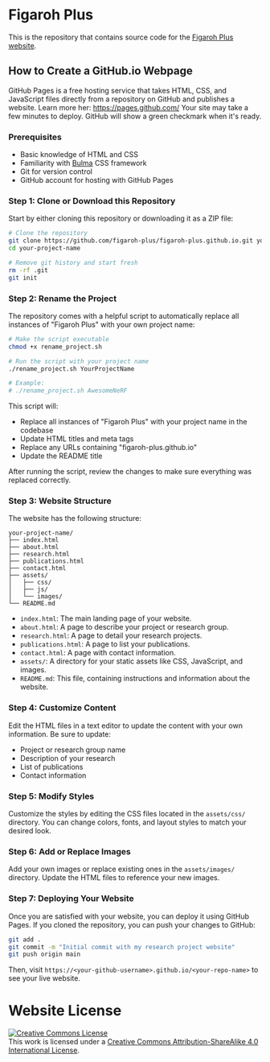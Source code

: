 # Figaroh Plus

This is the repository that contains source code for the [Figaroh Plus website](https://figaroh-plus.github.io).

## How to Create a GitHub.io Webpage

GitHub Pages is a free hosting service that takes HTML, CSS, and JavaScript files directly from a repository on GitHub and publishes a website. Learn more her: https://pages.github.com/
Your site may take a few minutes to deploy. GitHub will show a green checkmark when it's ready.

### Prerequisites

- Basic knowledge of HTML and CSS
- Familiarity with [Bulma](https://bulma.io/) CSS framework
- Git for version control
- GitHub account for hosting with GitHub Pages

### Step 1: Clone or Download this Repository

Start by either cloning this repository or downloading it as a ZIP file:
```bash
# Clone the repository
git clone https://github.com/figaroh-plus/figaroh-plus.github.io.git your-project-name
cd your-project-name

# Remove git history and start fresh
rm -rf .git
git init
```

### Step 2: Rename the Project

The repository comes with a helpful script to automatically replace all instances of "Figaroh Plus" with your own project name:

```bash
# Make the script executable
chmod +x rename_project.sh

# Run the script with your project name
./rename_project.sh YourProjectName

# Example:
# ./rename_project.sh AwesomeNeRF
```

This script will:
- Replace all instances of "Figaroh Plus" with your project name in the codebase
- Update HTML titles and meta tags
- Replace any URLs containing "figaroh-plus.github.io"
- Update the README title

After running the script, review the changes to make sure everything was replaced correctly.

### Step 3: Website Structure

The website has the following structure:

```
your-project-name/
├── index.html
├── about.html
├── research.html
├── publications.html
├── contact.html
├── assets/
│   ├── css/
│   ├── js/
│   └── images/
└── README.md
```

- `index.html`: The main landing page of your website.
- `about.html`: A page to describe your project or research group.
- `research.html`: A page to detail your research projects.
- `publications.html`: A page to list your publications.
- `contact.html`: A page with contact information.
- `assets/`: A directory for your static assets like CSS, JavaScript, and images.
- `README.md`: This file, containing instructions and information about the website.

### Step 4: Customize Content

Edit the HTML files in a text editor to update the content with your own information. Be sure to update:

- Project or research group name
- Description of your research
- List of publications
- Contact information

### Step 5: Modify Styles

Customize the styles by editing the CSS files located in the `assets/css/` directory. You can change colors, fonts, and layout styles to match your desired look.

### Step 6: Add or Replace Images

Add your own images or replace existing ones in the `assets/images/` directory. Update the HTML files to reference your new images.

### Step 7: Deploying Your Website

Once you are satisfied with your website, you can deploy it using GitHub Pages. If you cloned the repository, you can push your changes to GitHub:

```bash
git add .
git commit -m "Initial commit with my research project website"
git push origin main
```

Then, visit `https://<your-github-username>.github.io/<your-repo-name>` to see your live website.


# Website License
<a rel="license" href="http://creativecommons.org/licenses/by-sa/4.0/"><img alt="Creative Commons License" style="border-width:0" src="https://i.creativecommons.org/l/by-sa/4.0/88x31.png" /></a><br />This work is licensed under a <a rel="license" href="http://creativecommons.org/licenses/by-sa/4.0/">Creative Commons Attribution-ShareAlike 4.0 International License</a>.
